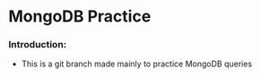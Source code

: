 # MongoDB Practice

### Introduction:
- This is a git branch made mainly to practice MongoDB queries
